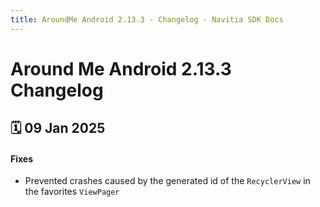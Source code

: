 ```yaml
---
title: AroundMe Android 2.13.3 - Changelog - Navitia SDK Docs
---
```


# Around Me Android 2.13.3 Changelog

<h2>🗓 09 Jan 2025</h2>

#### Fixes
- Prevented crashes caused by the generated id of the `RecyclerView` in the favorites `ViewPager`
